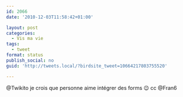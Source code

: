 ```yaml
---
id: 2066
date: '2010-12-03T11:58:42+01:00'

layout: post
categories:
  - Vis ma vie
tags:
  - tweet
format: status
publish_social: no
guid: 'http://tweets.local/?birdsite_tweet=10664217803755520'

---
```


@Twikito je crois que personne aime intégrer des forms 😉 cc @Fran6